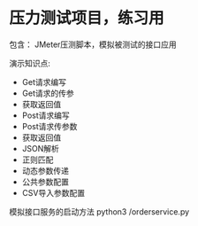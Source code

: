# 压力测试项目，练习用
包含： JMeter压测脚本，模拟被测试的接口应用

演示知识点:
- Get请求编写
- Get请求的传参
- 获取返回值
- Post请求编写
- Post请求传参数
- 获取返回值
- JSON解析
- 正则匹配
- 动态参数传递
- 公共参数配置
- CSV导入参数配置

模拟接口服务的启动方法
python3 <path>/orderservice.py
